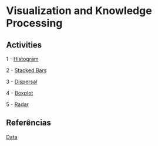 # Visualization and Knowledge Processing

## Activities
1 - [Histogram](https://github.com/paulaleite/knowledge-visualization/tree/main/Histogram)

2 - [Stacked Bars](https://github.com/paulaleite/knowledge-visualization/tree/main/Stacked%20Bars)

3 - [Dispersal](https://github.com/paulaleite/knowledge-visualization/tree/main/Dispersal)

4 - [Boxplot](https://github.com/paulaleite/knowledge-visualization/tree/main/Boxplot)

5 - [Radar](https://github.com/paulaleite/knowledge-visualization/tree/main/Radar)

## Referências
[Data](https://www.kaggle.com/ruchi798/higher-education-attrition-rates-20052013)